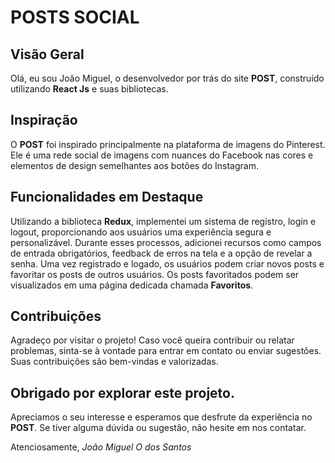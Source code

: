 # POSTS SOCIAL

## Visão Geral
Olá, eu sou João Miguel, o desenvolvedor por trás do site **POST**, construído utilizando **React Js** e suas bibliotecas.

## Inspiração
O **POST** foi inspirado principalmente na plataforma de imagens do Pinterest. Ele é uma rede social de imagens com nuances do Facebook nas cores e elementos de design semelhantes aos botões do Instagram.

## Funcionalidades em Destaque
Utilizando a biblioteca **Redux**, implementei um sistema de registro, login e logout, proporcionando aos usuários uma experiência segura e personalizável. Durante esses processos, adicionei recursos como campos de entrada obrigatórios, feedback de erros na tela e a opção de revelar a senha. Uma vez registrado e logado, os usuários podem criar novos posts e favoritar os posts de outros usuários. Os posts favoritados podem ser visualizados em uma página dedicada chamada **Favoritos**.

## Contribuições
Agradeço por visitar o projeto! Caso você queira contribuir ou relatar problemas, sinta-se à vontade para entrar em contato ou enviar sugestões. Suas contribuições são bem-vindas e valorizadas.

## Obrigado por explorar este projeto.
Apreciamos o seu interesse e esperamos que desfrute da experiência no **POST**. Se tiver alguma dúvida ou sugestão, não hesite em nos contatar.

Atenciosamente,
*João Miguel O dos Santos*
